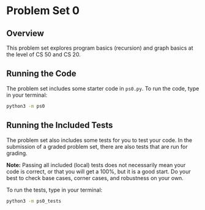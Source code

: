 # Problem Set 0

## Overview

This problem set explores program basics (recursion) and graph basics at the level of CS 50 and CS 20.

## Running the Code

The problem set includes some starter code in `ps0.py`. To run the code, type in your terminal:

```bash
python3 -m ps0
```

## Running the Included Tests

The problem set also includes some tests for you to test your code. In the submission of a graded problem set, there are also tests that are run for grading. 

**Note:** Passing all included (local) tests does not necessarily mean your code is correct, or that you will get a 100%, but it is a good start. Do your best to check base cases, corner cases, and robustness on your own.

To run the tests, type in your terminal:

```bash
python3 -m ps0_tests
```

